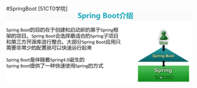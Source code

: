 #SpringBoot
[51CT0学院]
![enter image description here](https://github.com/BayShirley/ReadingNotes/blob/master/imgs/SpringBoot01.png)
